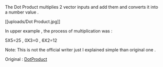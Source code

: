 The Dot Product multiplies 2 vector inputs and add them and converts it into a number value . 

[[uploads/Dot Product.jpg]]

In upper example , the process of multiplication was :

  5X5=25 , 0X3=0 , 6X2=12
  
Note: This is not the official writer just I explained simple than original one .

Original : [DotProduct](https://www.fancade.com/wiki/Blocks/Dot%20Product.md)
    